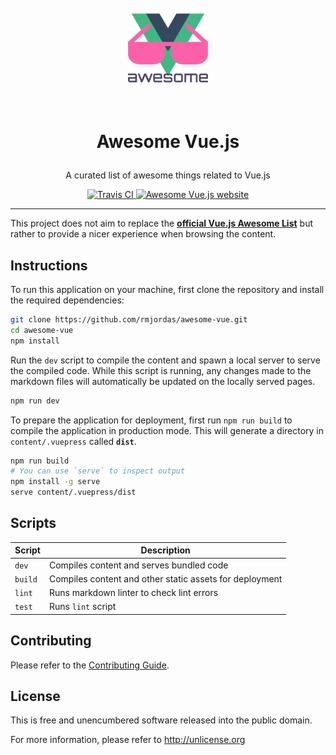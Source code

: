 <!-- markdownlint-disable MD033 MD041 MD002 -->
<h1 align="center">

<br>

<img src="./content/.vuepress/public/icons/android-chrome-192x192.png" alt="Awesome Vue.js" width="128">

<br>
<br>

Awesome Vue.js

</h1>

<p align="center">A curated list of awesome things related to Vue.js</p>

<p align="center">
  <a href="https://travis-ci.com/rmjordas/awesome-vue">
    <img src="https://travis-ci.com/rmjordas/awesome-vue.svg?branch=master" alt="Travis CI">
  </a>

  <a href="https://awesome-vue.js.org">
    <img src="https://img.shields.io/badge/website-https://awesome--vue.js.org-blue.svg" alt="Awesome Vue.js website">
  </a>
</p>

<hr />
<!-- markdownlint-enable MD033 -->

This project does not aim to replace the
**[official Vue.js Awesome List][vuejs/awesome-vue]** but rather to provide a
nicer experience when browsing the content.

[vuejs/awesome-vue]: https://github.com/vuejs/awesome-vue

## Instructions

To run this application on your machine, first clone the repository and install
the required dependencies:

```bash
git clone https://github.com/rmjordas/awesome-vue.git
cd awesome-vue
npm install
```

Run the `dev` script to compile the content and spawn a local server to serve
the compiled code. While this script is running, any changes made to the
markdown files will automatically be updated on the locally served pages.

```bash
npm run dev
```

To prepare the application for deployment, first run `npm run build` to compile
the application in production mode. This will generate a directory in
`content/.vuepress` called **`dist`**.

```bash
npm run build
# You can use `serve` to inspect output
npm install -g serve
serve content/.vuepress/dist
```

## Scripts

| Script  | Description                                             |
|---------|---------------------------------------------------------|
| `dev`   | Compiles content and serves bundled code                |
| `build` | Compiles content and other static assets for deployment |
| `lint`  | Runs markdown linter to check lint errors               |
| `test`  | Runs `lint` script                                      |

## Contributing

Please refer to the [Contributing Guide](.github/CONTRIBUTING.md).

## License

This is free and unencumbered software released into the public domain.

For more information, please refer to <http://unlicense.org>
